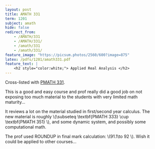 ```yaml
---
layout: post
title: AMATH 331
term: 1201
subject: amath
hide: false
redirect_from:
    - /AMATH/331
    - /AMATH/331/
    - /amath/331
    - /amath/331/
feature_image: "https://picsum.photos/2560/600?image=875"
latex: /pdfs/1201/amath331.pdf
feature_text: |
    <h2 style="color:white;"> Applied Real Analysis </h2>
---
```




Cross-listed with [PMATH 331](/20-01/PMATH331/).

This is a good and easy course and prof really did a good job on not exposing too much material to the students with very limited math maturity...

It reviews a lot on the material studied in first/second year calculus. The new material is roughly &#92;(\subseteq \textbf{PMATH 333} \cup \textbf{PMATH 351} &#92;), and some dynamic system, and possibly some computational math.

The prof used ROUNDUP in final mark calculation: &#92;(91.1\to 92 &#92;). Wish it could be applied to other courses...


